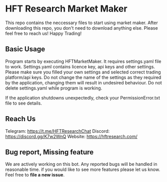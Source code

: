 # HFT Research Market Maker
This repo contains the neccessary files to start using market maker.
After downloading this repo, you don't need to download anything else.
Please feel free to reach us!
Happy Trading!
 
 
## Basic Usage
Program starts by executing HFTMarketMaker.
It requires settings.yaml file to work. Settings.yaml contains licence key, api keys and other settings.
Please make sure you filled your own settings and selected correct trading platform/api keys.
Do not change the name of the settings as they required by the application, changing them will result in undesired behaviour.
Do not delete settings.yaml while program is working.

If the application shutdowns unexpectedly, check your PermissionError.txt file to see details.

## Reach Us
Telegram: https://t.me/HFTResearchChat
Discord: https://discord.gg/K7w2WnQ 
Website: https://hftresearch.com/ 

## Bug report, Missing feature
 We are  actively working on this bot. Any reported bugs will be handled in reasonable time.
 if you would like to see more features please let us know.  
 Feel free to **file a new issue**. 
